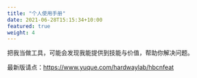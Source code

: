 ```yaml
---
title: "个人使用手册"
date: 2021-06-28T15:15:34+10:00
featured: true
weight: 4
---
```


把我当做工具，可能会发现我能提供到技能与价值，帮助你解决问题。

最新版请点：https://www.yuque.com/hardwaylab/hbcnfeat